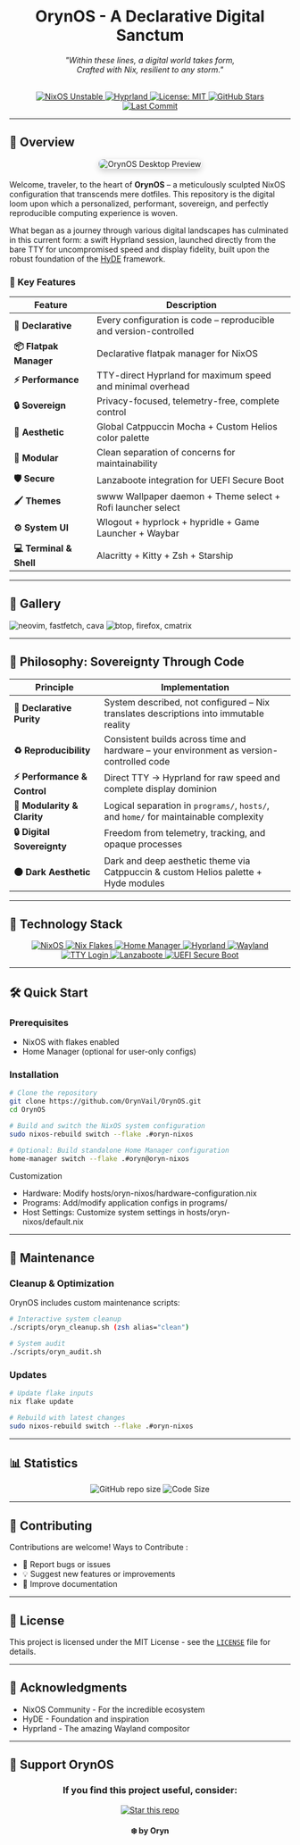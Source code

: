 <h1 align="center">OrynOS - A Declarative Digital Sanctum</h1>

<p align="center">
  <em>"Within these lines, a digital world takes form,
  <br>Crafted with Nix, resilient to any storm."</em>
  <br><br>
  </p>
  

<div align="center">
  <a href="https://github.com/NixOS/nixpkgs/tree/nixos-unstable">
    <img src="https://img.shields.io/badge/NixOS-unstable-d72638.svg?style=for-the-badge&logo=nixos&logoColor=ffffff" alt="NixOS Unstable"/>
  </a>
  <a href="https://hyprland.org/">
    <img src="https://img.shields.io/badge/Compositor-Hyprland-1e8bac.svg?style=for-the-badge&logo=hyprland&logoColor=ffffff" alt="Hyprland"/>
  </a>
  <a href="https://github.com/OrynVail/OrynOS/blob/main/LICENSE">
    <img src="https://img.shields.io/badge/License-MIT-88b92d.svg?style=for-the-badge&logo=opensourceinitiative&logoColor=ffffff" alt="License: MIT"/>
  </a>
  <a href="https://github.com/OrynVail/OrynOS/stargazers">
    <img src="https://img.shields.io/github/stars/OrynVail/OrynOS?style=for-the-badge&logo=github&color=f19d1a&logoColor=1d2021" alt="GitHub Stars"/>
  </a>
  <a href="https://github.com/OrynVail/OrynOS/commits/main">
    <img src="https://img.shields.io/github/last-commit/OrynVail/OrynOS?style=for-the-badge&logo=git&color=1ba595&logoColor=ffffff" alt="Last Commit"/>
  </a>
</div>


---

## 🌟 Overview

<div align="center" style="margin-bottom: 20px;">
  <img src="./preview/4.png" alt="OrynOS Desktop Preview" style="max-width: 80%; height: auto; border-radius: 8px; box-shadow: 0 4px 12px rgba(0, 0, 0, 0.2);">
</div>


Welcome, traveler, to the heart of **OrynOS** – a meticulously sculpted NixOS configuration that transcends mere dotfiles. This repository is the digital loom upon which a personalized, performant, sovereign, and perfectly reproducible computing experience is woven.

What began as a journey through various digital landscapes has culminated in this current form: a swift Hyprland session, launched directly from the bare TTY for uncompromised speed and display fidelity, built upon the robust foundation of the [HyDE](https://github.com/HyDE-Project/HyDE) framework.

### 🎯 Key Features

| Feature | Description |
|---------|-------------|
| **🔄 Declarative** | Every configuration is code – reproducible and version-controlled |
| **📦 Flatpak Manager** | Declarative flatpak manager for NixOS |
| **⚡ Performance** | TTY-direct Hyprland for maximum speed and minimal overhead |
| **🔒 Sovereign** | Privacy-focused, telemetry-free, complete control |
| **🎨 Aesthetic** | Global Catppuccin Mocha + Custom Helios color palette |
| **🧩 Modular** | Clean separation of concerns for maintainability |
| **🛡️ Secure** | Lanzaboote integration for UEFI Secure Boot |
| **🖌️ Themes** | swww Wallpaper daemon + Theme select + Rofi launcher select |
| **⚙️ System UI** | Wlogout + hyprlock + hypridle + Game Launcher + Waybar |
| **💻 Terminal & Shell** | Alacritty + Kitty + Zsh + Starship |

---

## 📸 Gallery

![neovim, fastfetch, cava](./preview/1.png)
![btop, firefox, cmatrix](./preview/3.png)


---

## 🔮 Philosophy: Sovereignty Through Code

| Principle                   | Implementation                                                                           |
| --------------------------- | ---------------------------------------------------------------------------------------- |
| **🔄 Declarative Purity**   | System described, not configured – Nix translates descriptions into immutable reality    |
| **♻️ Reproducibility**      | Consistent builds across time and hardware – your environment as version-controlled code |
| **⚡ Performance & Control** | Direct TTY → Hyprland for raw speed and complete display dominion                        |
| **🧩 Modularity & Clarity** | Logical separation in `programs/`, `hosts/`, and `home/` for maintainable complexity     |
| **🔒 Digital Sovereignty**  | Freedom from telemetry, tracking, and opaque processes                                   |
| **🌑 Dark Aesthetic**       | Dark and deep aesthetic theme via Catppuccin & custom Helios palette + Hyde modules      |

---

## 🚀 Technology Stack


<div align="center">

<a href="https://nixos.org/">
  <img src="https://img.shields.io/badge/NixOS Unstable -d72638?style=for-the-badge&logo=nixos&logoColor=ffffff" alt="NixOS"/>
</a>
<a href="https://nixos.wiki/wiki/Flakes">
  <img src="https://img.shields.io/badge/Nix_Flakes-1e8bac?style=for-the-badge&logo=nix&logoColor=ffffff" alt="Nix Flakes"/>
</a>
<a href="https://github.com/nix-community/home-manager">
  <img src="https://img.shields.io/badge/Home_Manager-1ba595?style=for-the-badge&logo=nix&logoColor=ffffff" alt="Home Manager"/>
</a>

<a href="https://hyprland.org/">
  <img src="https://img.shields.io/badge/Hyprland-d72638.svg?style=for-the-badge&logo=hyprland&logoColor=ffffff" alt="Hyprland"/>
</a>
<a href="https://wayland.freedesktop.org/">
  <img src="https://img.shields.io/badge/Wayland-eb8413.svg?style=for-the-badge&logo=wayland&logoColor=ffffff" alt="Wayland"/>
</a>
<a href="https://en.wikipedia.org/wiki/Linux_console">
  <img src="https://img.shields.io/badge/TTY_Login-f19d1a.svg?style=for-the-badge&logo=gnometerminal&logoColor=1d2021" alt="TTY Login"/>
</a>

<a href="https://github.com/nix-community/lanzaboote">
  <img src="https://img.shields.io/badge/Lanzaboote-d72638.svg?style=for-the-badge&logo=rocket&logoColor=ffffff" alt="Lanzaboote"/>
</a>
<a href="https://en.wikipedia.org/wiki/UEFI">
  <img src="https://img.shields.io/badge/UEFI_Secure_Boot-88b92d.svg?style=for-the-badge&logo=uefi&logoColor=ffffff" alt="UEFI Secure Boot"/>
</a>

</div>

---

## 🛠️ Quick Start

### Prerequisites

- NixOS with flakes enabled
- Home Manager (optional for user-only configs)

### Installation

```bash
# Clone the repository
git clone https://github.com/OrynVail/OrynOS.git
cd OrynOS

# Build and switch the NixOS system configuration
sudo nixos-rebuild switch --flake .#oryn-nixos

# Optional: Build standalone Home Manager configuration
home-manager switch --flake .#oryn@oryn-nixos
```

Customization
 * Hardware: Modify hosts/oryn-nixos/hardware-configuration.nix
 * Programs: Add/modify application configs in programs/
 * Host Settings: Customize system settings in hosts/oryn-nixos/default.nix

---

## 🔧 Maintenance

### Cleanup & Optimization

OrynOS includes custom maintenance scripts:

```bash
# Interactive system cleanup
./scripts/oryn_cleanup.sh (zsh alias="clean")

# System audit 
./scripts/oryn_audit.sh
```

### Updates

```bash
# Update flake inputs
nix flake update

# Rebuild with latest changes
sudo nixos-rebuild switch --flake .#oryn-nixos
```

---
## 📊 Statistics

<div align="center">
<img src="https://img.shields.io/github/repo-size/OrynVail/OrynOS.svg?style=for-the-badge&logo=github&color=f19d1a&logoColor=1d2021" alt="GitHub repo size"/>
<img src="https://img.shields.io/github/languages/code-size/OrynVail/OrynOS.svg?style=for-the-badge&logo=github&color=be4264&logoColor=ffffff" alt="Code Size"/>
</div>


---
## 🤝 Contributing

Contributions are welcome! 
Ways to Contribute : 
 * 🐛 Report bugs or issues
 * 💡 Suggest new features or improvements
 * 📝 Improve documentation

---
## 📜 License

This project is licensed under the MIT License - see the [`LICENSE`](LICENSE) file for details.


---
## 🙏 Acknowledgments

 * NixOS Community - For the incredible ecosystem
 * HyDE - Foundation and inspiration
 * Hyprland - The amazing Wayland compositor

 ---
## 🌟 Support OrynOS

<h3 align=center>If you find this project useful, consider:</h3>
<div align="center">
<a href="https://github.com/OrynVail/OrynOS/stargazers">
<img src="https://img.shields.io/badge/⭐_Star_this_repo-d72638.svg?style=for-the-badge&logo=star&logoColor=ffffff" alt="Star this repo"/>
</a>
</div>

<h4 align=center>❄️ by Oryn</h4>



